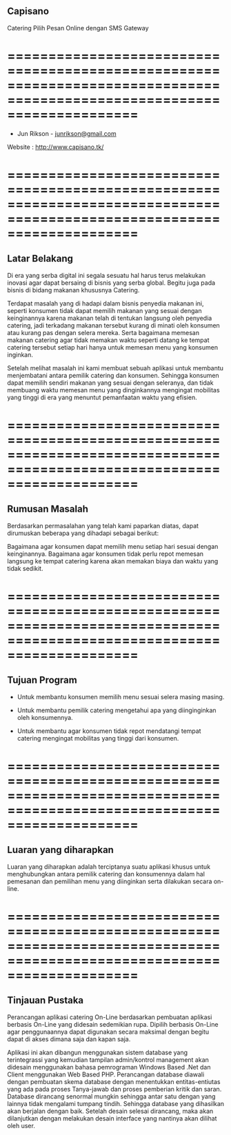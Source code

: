 Capisano
--------

Catering Pilih Pesan Online dengan SMS Gateway

========================================================================================================================
========================================================================================================================


- Jun Rikson - junrikson@gmail.com


Website : http://www.capisano.tk/
	
========================================================================================================================
========================================================================================================================
	
Latar Belakang
--------------

Di era yang serba digital ini segala sesuatu hal harus terus melakukan inovasi agar dapat bersaing di bisnis yang serba global. Begitu juga pada bisnis di bidang makanan khususnya Catering.

Terdapat masalah yang di hadapi dalam bisnis penyedia makanan ini, seperti konsumen tidak dapat memilih makanan yang sesuai dengan keinginannya karena makanan telah di tentukan langsung oleh penyedia catering, jadi terkadang makanan tersebut kurang di minati oleh konsumen atau kurang pas dengan selera mereka. Serta bagaimana memesan makanan catering agar tidak memakan waktu seperti datang ke tempat catering tersebut setiap hari hanya untuk memesan menu yang konsumen inginkan.

Setelah melihat masalah ini kami membuat sebuah aplikasi untuk membantu menjembatani antara pemilik catering dan konsumen. Sehingga konsumen dapat memilih sendiri makanan yang sesuai dengan seleranya, dan tidak membuang waktu memesan menu yang dinginkannya mengingat mobilitas yang tinggi di era yang menuntut pemanfaatan waktu yang efisien.

========================================================================================================================
========================================================================================================================

Rumusan Masalah
---------------

Berdasarkan permasalahan yang telah kami paparkan diatas, dapat dirumuskan beberapa yang dihadapi sebagai berikut:

Bagaimana agar konsumen  dapat memilih menu setiap hari sesuai dengan keinginannya.
Bagaimana agar konsumen tidak perlu repot memesan langsung ke tempat catering karena akan memakan biaya dan waktu yang tidak sedikit.

========================================================================================================================
========================================================================================================================

Tujuan Program
--------------

- Untuk membantu konsumen memilih menu sesuai selera masing masing.

- Untuk membantu pemilik catering mengetahui apa yang diinginginkan oleh konsumennya.

- Untuk membantu agar konsumen tidak repot mendatangi tempat catering mengingat mobilitas yang tinggi dari konsumen.

========================================================================================================================
========================================================================================================================

Luaran yang diharapkan
----------------------

Luaran yang diharapkan adalah terciptanya suatu aplikasi khusus untuk menghubungkan antara pemilik catering dan konsumennya dalam hal pemesanan dan pemilihan menu yang diinginkan serta dilakukan secara on-line.

========================================================================================================================
========================================================================================================================

Tinjauan Pustaka
----------------

Perancangan aplikasi catering On-Line berdasarkan pembuatan aplikasi berbasis On-Line yang didesain sedemikian rupa. Dipilih berbasis On-Line agar penggunaannya dapat digunakan secara maksimal dengan begitu dapat di akses dimana saja dan kapan saja.

Aplikasi ini akan dibangun menggunakan sistem database yang terintegrassi yang kemudian tampilan admin/kontrol management akan didesain menggunakan bahasa pemrograman Windows Based .Net dan Client menggunakan Web Based PHP. Perancangan database diawali dengan pembuatan skema database dengan menentukkan entitas-entiutas yang ada pada proses Tanya-jawab dan proses pemberian kritik dan saran. Database dirancang senormal mungkin sehingga antar satu dengan yang lainnya tidak mengalami tumpang tindih. Sehingga database yang dihasilkan akan berjalan dengan baik. Setelah desain selesai dirancang, maka akan dilanjutkan dengan melakukan desain interface yang nantinya akan dilihat oleh user. 

